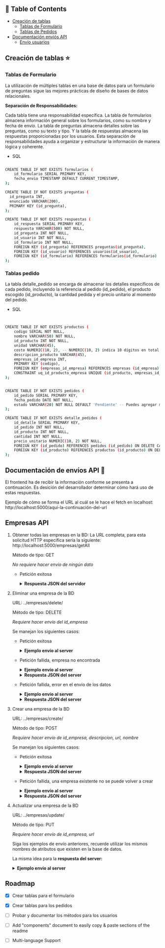 <!--
![Anurag's GitHub stats](https://github-readme-stats.vercel.app/api?username=Paolahz1&show_icons=true&theme=radical)
[![Top Langs](https://github-readme-stats.vercel.app/api/top-langs/?username=Paolahz1)](https://github.com/Paolahz1/github-readme-stats)
-->

<a name="readme-top"></a>


## 🚩 Table of Contents

- [Creación de tablas](#Creación-de-tablas-) 
  - [Tablas de Formulario](#Tablas-de-Formulario)
  - [Tablas de Pedidos](#Tablas-pedido)
- [Documentación enviós API](#Documentación-de-envíos-API-)
  - [Envío usuarios](#Usuarios-API)

## Creación de tablas ⭐️




### Tablas de Formulario


La utilización de múltiples tablas en una base de datos para un formulario de preguntas sigue las mejores prácticas de diseño de bases de datos relacionales. 

**Separación de Responsabilidades:**

Cada tabla tiene una responsabilidad específica. La tabla de formularios almacena información general sobre los formularios, como su nombre y fecha de envío. La tabla de preguntas almacena detalles sobre las preguntas, como su texto y tipo. Y la tabla de respuestas almacena las respuestas proporcionadas por los usuarios.
Esta separación de responsabilidades ayuda a organizar y estructurar la información de manera lógica y coherente.

* SQL 
```sh

CREATE TABLE IF NOT EXISTS formularios (
    id_formulario SERIAL PRIMARY KEY,
    fecha_envio TIMESTAMP DEFAULT CURRENT_TIMESTAMP,
);

CREATE TABLE IF NOT EXISTS preguntas (
  id_pregunta INT,
  enunciado VARCHAR(200),
  PRIMARY KEY (id_pregunta),
);	

CREATE TABLE IF NOT EXISTS respuestas (
    id_respuesta SERIAL PRIMARY KEY,
    respuesta VARCHAR(500) NOT NULL,
    id_pregunta INT NOT NULL,
    id_usuario INT NOT NULL,
    id_formulario INT NOT NULL,
    FOREIGN KEY (id_pregunta) REFERENCES preguntas(id_pregunta),
    FOREIGN KEY (id_usuario) REFERENCES usuarios(id_usuario),
    FOREIGN KEY (id_formulario) REFERENCES formularios(id_formulario)
);
```
### Tablas pedido 

La tabla detalle_pedido se encarga de almacenar los detalles específicos de cada pedido,
incluyendo la referencia al pedido (id_pedido), el producto escogido (id_producto), la cantidad pedida
y el precio unitario al momento del pedido.

* SQL
```sh


CREATE TABLE IF NOT EXISTS productos (
	codigo SERIAL NOT NULL,
	nombre VARCHAR(50) NOT NULL,
	id_producto INT NOT NULL,
	unidad VARCHAR(45),
	costo NUMERIC(10, 2), -- NUMERIC(10, 2) indica 10 dígitos en total, 2 de los cuales son decimales
	descripcion_producto VARCHAR(45),
	empresas_id_empresa INT,
	PRIMARY KEY (codigo),
	FOREIGN KEY (empresas_id_empresa) REFERENCES empresas (id_empresa) ON DELETE SET NULL,
	CONSTRAINT uq_id_producto_empresa UNIQUE (id_producto, empresas_id_empresa)
);


CREATE TABLE IF NOT EXISTS pedidos (
    id_pedido SERIAL PRIMARY KEY,
    fecha_pedido DATE NOT NULL,
    estado VARCHAR(20) NOT NULL DEFAULT 'Pendiente' -- Puedes agregar más estados según tu lógica de negocio
);

CREATE TABLE IF NOT EXISTS detalle_pedidos (
    id_detalle SERIAL PRIMARY KEY,
    id_pedido INT NOT NULL,
    id_producto INT NOT NULL,
    cantidad INT NOT NULL,
    precio_unitario NUMERIC(10, 2) NOT NULL,
    FOREIGN KEY (id_pedido) REFERENCES pedidos (id_pedido) ON DELETE CASCADE,
    FOREIGN KEY (id_producto) REFERENCES productos (id_producto) ON DELETE CASCADE
);
```

## Documentación de envíos API 🚀
El frontend ha de recibir la información conforme se presenta a continuación. Es desición del desarrollador determinar cómo hará uso de estas respuestas. 
 
Ejemplo de cómo se forma el URL al cuál se le hace el fetch en localhost: http://localhost:5000/aquí-la-continuación-del-url 
 
## Empresas API

1. Obtener todas las empresas en la BD:
   La URL completa, para esta solicitud HTTP específica sería la siguiente: http://localhost:5000/empresas/getAll

   Método de tipo: GET

   *No requiere hacer envío de ningún dato*
   - Petición exitosa
     <details><summary><b>Respuesta JSON del servidor</b></summary>

     ```diff
     {
         "empresas": [
             {
                 "identificador": 1,
                 "descripcion": "Empresa 1-Descripción",
                 "url": "http://empresa1.com",
                 "razon_social": "Empresa 1"
             },
             {
                 "identificador": 2,
                 "descripcion": null,
                 "url": "http://empresa2.com",
                 "razon_social": "Empresa 2"
             }
         ]
     }
     ```
     </details>

2. Eliminar una empresa de la BD

   URL: ../empresas/delete/

   Método de tipo: DELETE
   
   *Requiere hacer envío del id_empresa*

   Se manejan los siguientes casos:

	- Petición exitosa
	  <details><summary><b>Ejemplo envío al server</b></summary>
	
	     ```diff
	     {
	         "id_empresa": "2"
	     }
	     ```
	     </details>
	
	- Petición fallida, empresa no encontrada
		<details><summary><b>Ejemplo envío al server</b></summary>
		
		```diff
		{
		"id_empresa": "5"
		}
		```
		</details>
		
		<details><summary><b>Respuesta JSON del server</b></summary>
		
		```diff
		{
		    "id_empresa": "5"
		}
		```
		</details>
	
	- Petición fallida, error en el envío de los datos
		<details><summary><b>Ejemplo envío al server</b></summary>
			 
		```diff
		{
		    "id_empresa": "jakskajskjasa"
		}
		```
			
		</details>
		
		<details><summary><b>Respuesta JSON del server</b></summary>
			
		```diff
		{
		    "message": "No se ha podido eliminar la empresa",
		    "data": -1
		}
		```
		</details>
	

3. Crear una empresa de la BD

   URL: ../empresas/create/

   Método de tipo: POST
   
   *Requiere hacer envío de id_empresa, descripcion, url, nombre*

   Se manejan los siguientes casos:
   - Petición exitosa
		<details><summary><b>Ejemplo envío al server</b></summary>

		```diff
		{
		    "id_empresa":"1",
		    "descripcion":"Empresa bonita",
		    "url":"'www.empresaa.com",
		    "nombre":"Methalica"
		}
		```
		</details>

		<details><summary><b>Respuesta JSON del server</b></summary>
			
		```diff
		{
		    "message": "Empresa creada",
		    "data": 1
		}
		```
		</details>
     
   - Petición fallida, una empresa existente no se puede volver a crear  
		<details><summary><b>Ejemplo envío al server</b></summary>

		```diff
		{
		    "id_empresa":"1",
		    "descripcion":"Empresa bonita x2",
		    "url":"'www.empresaa.com ",
		    "nombre":"Methalica"
		}
		```
		</details>

		<details><summary><b>Respuesta JSON del server</b></summary>
			
		```diff
		{
		    "message": "La empresa ya existe",
		    "data": 0
		}
		```
		</details>
  
4. Actualizar una empresa de la BD

   URL: ../empresas/update/


   Método de tipo: PUT
   
   *Requiere hacer envío de id_empresa, url*

   Siga los ejemplos de envío anteriores, recuerde utilizar los mismos nombres de atributos que existen en la base de datos.

   La misma idea para la **respuesta del server:**
   <details><summary><b>Ejemplo envío al server</b></summary>
        
        ```diff
	if (respuesta == (null||undefined)){
        + return res.status(404).json({message: "No se ha podido actualizar la 			empresa", data: -1} );
   	 } 
    	else {
        + res.status(200).json({message:"Empresa actualizada", data: 1});
  	}
     ```
     </details>
<!-- ROADMAP -->
## Roadmap

- [x] Crear tablas para el formulario
- [x] Crear tablas para los pedidos
- [ ] Probar y documentar los métodos para los usuarios
- [ ] Add "components" document to easily copy & paste sections of the readme
- [ ] Multi-language Support

